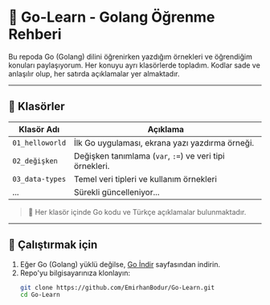 # 📘 Go-Learn - Golang Öğrenme Rehberi

Bu repoda Go (Golang) dilini öğrenirken yazdığım örnekleri ve öğrendiğim konuları paylaşıyorum.
Her konuyu ayrı klasörlerde topladım.
Kodlar sade ve anlaşılır olup, her satırda açıklamalar yer almaktadır.

---

## 📂 Klasörler

| Klasör Adı      | Açıklama                                                 |
| --------------- | -------------------------------------------------------- |
| `01_helloworld` | İlk Go uygulaması, ekrana yazı yazdırma örneği.          |
| `02_değişken`   | Değişken tanımlama (`var`, `:=`) ve veri tipi örnekleri. |
| `03_data-types` | Temel veri tipleri ve kullanım örnekleri                 |
| ...             | Sürekli güncelleniyor...                                 |

> 📌 Her klasör içinde Go kodu ve Türkçe açıklamalar bulunmaktadır.

---

## 🧪 Çalıştırmak için

1. Eğer Go (Golang) yüklü değilse, [Go İndir](https://go.dev/dl/) sayfasından indirin.
2. Repo'yu bilgisayarınıza klonlayın:
   ```bash
   git clone https://github.com/EmirhanBodur/Go-Learn.git
   cd Go-Learn
   ```
